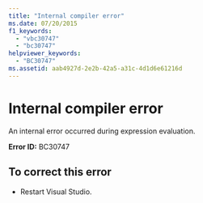```yaml
---
title: "Internal compiler error"
ms.date: 07/20/2015
f1_keywords: 
  - "vbc30747"
  - "bc30747"
helpviewer_keywords: 
  - "BC30747"
ms.assetid: aab4927d-2e2b-42a5-a31c-4d1d6e61216d
---
```

# Internal compiler error
An internal error occurred during expression evaluation.  
  
 **Error ID:** BC30747  
  
## To correct this error  
  
-   Restart Visual Studio.  
  

